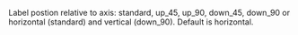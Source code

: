 Label postion relative to axis: standard, up_45, up_90, down_45, down_90 or horizontal (standard) and vertical (down_90).  Default is horizontal.